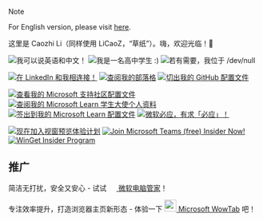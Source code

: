 > [!NOTE]
> 
> For English version, please visit [here](./README.md).

这里是 Caozhi Li（同样使用 LiCaoZ，“草纸”）。嗨，欢迎光临！👋

![我可以说英语和中文！](https://img.shields.io/badge/英语/中文-blue?style=flat-square&label=语言) ![我是一名高中学生 :)](https://img.shields.io/badge/高中_[三年级]-purple?style=flat-square&label=教育阶段) ![若有需要，我位于 /dev/null](https://img.shields.io/badge//dev/null-white?style=flat-square&label=位置)

[![在 LinkedIn 和我相连接！](https://img.shields.io/badge/LinkedIn-%230A66C2?style=for-the-badge&logo=linkedin)](https://www.linkedin.com/in/caozhi-li/) [![查阅我的部落格](https://img.shields.io/badge/博客_[仅中文]-gray?style=for-the-badge&logo=wordpress)](https://blog.licaoz.com/) [![切出我的 GitHub 配置文件](https://img.shields.io/badge/GitHub-%23181717?style=for-the-badge&logo=github)](https://github.com/LiCaoZ)

[![查看我的 Microsoft 支持社区配置文件](https://img.shields.io/badge/Microsoft%20支持社区-志愿版主-%23f25022?style=for-the-badge)](https://answers.microsoft.com/lang/profile/adc76b1c-fc3c-4dc7-9e0d-25ea95e8affa) [![查阅我的 Microsoft Learn 学生大使个人资料](https://img.shields.io/badge/Microsoft%20Learn-学生大使-%237fba00?style=for-the-badge)](https://mvp.microsoft.com/en-US/studentambassadors/profile/1d57cd2f-1aa6-470d-96c7-3609269bb3c2) [![签出到我的 Microsoft Learn 配置文件](https://img.shields.io/badge/Microsoft%20Learn-%2300a4ef?style=for-the-badge)](https://learn.microsoft.com/en-us/users/caozhi-li/) [![微软必应，有求「必应」！](https://img.shields.io/badge/Microsoft%20必应-%23FFB900?style=for-the-badge)](https://www.bing.com)

[![现在加入视窗预览体验计划]( https://img.shields.io/badge/Windows_预览体验计划-%230079d5?style=for-the-badge)](https://www.microsoft.com/en-us/windowsinsider/about-windows-insider-program?referral=R50Y5L71&wt.mc_id=studentamb_203301) [![Join Microsoft Teams (free) Insider Now!](https://img.shields.io/badge/Teams_Insider-%23464EB8?style=for-the-badge)](https://insider.teams.com/) [![WinGet Insider Program](https://img.shields.io/badge/Windows_包管理器预览体验计划-gray?style=for-the-badge)](http://aka.ms/winget-InsiderProgram)

## 推广

简洁无打扰，安全又安心 - 试试 [<img src="https://pcmanager.microsoft.com/favicon.ico" width="16px" /> 微软电脑管家](https://pcmanager.microsoft.com/zh-cn)！

专注效率提升，打造浏览器主页新形态 - 体验一下 [<img src="https://wowtab.microsoft.com/favicon.ico" width="24px" /> Microsoft WowTab](https://wowtab.microsoft.com/en-us/) 吧！
